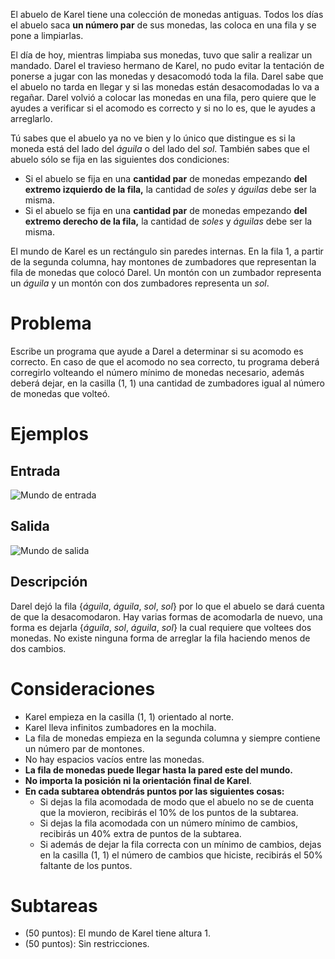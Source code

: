El abuelo de Karel tiene una colección de monedas antiguas. Todos los días el abuelo saca **un número par** de sus monedas, las coloca en una fila y se pone a limpiarlas.

El día de hoy, mientras limpiaba sus monedas, tuvo que salir a realizar un mandado. Darel el travieso hermano de Karel, no pudo evitar la tentación de ponerse a jugar con las monedas y desacomodó toda la fila. Darel sabe que el abuelo no tarda en llegar y si las monedas están desacomodadas lo va a regañar. Darel volvió a colocar las monedas en una fila, pero quiere que le ayudes a verificar si el acomodo es correcto y si no lo es, que le ayudes a arreglarlo.

Tú sabes que el abuelo ya no ve bien y lo único que distingue es si la moneda está del lado del _águila_ o del lado del _sol_. También sabes que el abuelo sólo se fija en las siguientes dos condiciones:

- Si el abuelo se fija en una **cantidad par** de monedas empezando **del extremo izquierdo de la fila,** la cantidad de _soles_ y _águilas_ debe ser la misma.
- Si el abuelo se fija en una **cantidad par** de monedas empezando **del extremo derecho de la fila,** la cantidad de _soles_ y _águilas_ debe ser la misma.

El mundo de Karel es un rectángulo sin paredes internas. En la fila 1, a partir de la segunda columna, hay montones de zumbadores que representan la fila de monedas que colocó Darel. Un montón con un zumbador representa un _águila_ y un montón con dos zumbadores representa un _sol_.

# Problema

Escribe un programa que ayude a Darel a determinar si su acomodo es correcto. En caso de que el acomodo no sea correcto, tu programa deberá corregirlo volteando el número mínimo de monedas necesario, además deberá dejar, en la casilla (1, 1) una cantidad de zumbadores igual al número de monedas que volteó.

# Ejemplos

## Entrada

![Mundo de entrada](sample.in.png)

## Salida

![Mundo de salida](sample.out.png)

## Descripción

Darel dejó la fila {_águila_, _águila_, _sol_, _sol_} por lo que el abuelo se dará cuenta de que la desacomodaron. Hay varias formas de acomodarla de nuevo, una forma es dejarla {_águila_, _sol_, _águila_, _sol_} la cual requiere que voltees dos monedas. No existe ninguna forma de arreglar la fila haciendo menos de dos cambios.

# Consideraciones

- Karel empieza en la casilla (1, 1) orientado al norte.
- Karel lleva infinitos zumbadores en la mochila.
- La fila de monedas empieza en la segunda columna y siempre contiene un número par de montones.
- No hay espacios vacíos entre las monedas.
- **La fila de monedas puede llegar hasta la pared este del mundo.**
- **No importa la posición ni la orientación final de Karel**.
- **En cada subtarea obtendrás puntos por las siguientes cosas:**
  - Si dejas la fila acomodada de modo que el abuelo no se de cuenta que la movieron, recibirás el 10% de los puntos de la subtarea.
  - Si dejas la fila acomodada con un número mínimo de cambios, recibirás un 40% extra de puntos de la subtarea.
  - Si además de dejar la fila correcta con un mínimo de cambios, dejas en la casilla (1, 1) el número de cambios que hiciste, recibirás el 50% faltante de los puntos.

# Subtareas

- (50 puntos): El mundo de Karel tiene altura 1.
- (50 puntos): Sin restricciones.
